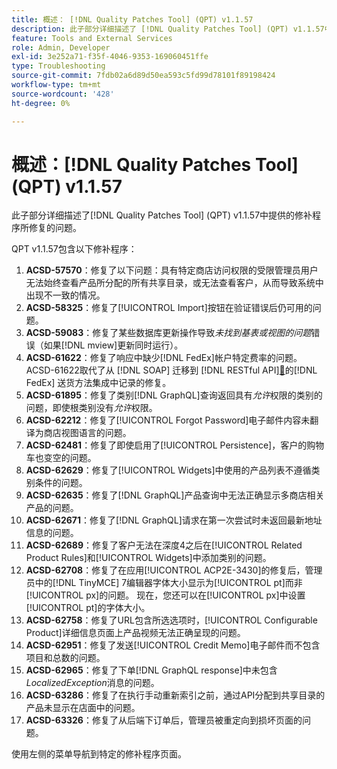 ```yaml
---
title: 概述： [!DNL Quality Patches Tool] (QPT) v1.1.57
description: 此子部分详细描述了 [!DNL Quality Patches Tool] (QPT) v1.1.57中提供的修补程序所修复的问题。
feature: Tools and External Services
role: Admin, Developer
exl-id: 3e252a71-f35f-4046-9353-169060451ffe
type: Troubleshooting
source-git-commit: 7fdb02a6d89d50ea593c5fd99d78101f89198424
workflow-type: tm+mt
source-wordcount: '428'
ht-degree: 0%

---
```


# 概述：[!DNL Quality Patches Tool] (QPT) v1.1.57

此子部分详细描述了[!DNL Quality Patches Tool] (QPT) v1.1.57中提供的修补程序所修复的问题。

QPT v1.1.57包含以下修补程序：

1. **ACSD-57570**：修复了以下问题：具有特定商店访问权限的受限管理员用户无法始终查看产品所分配的所有共享目录，或无法查看客户，从而导致系统中出现不一致的情况。
1. **ACSD-58325**：修复了[!UICONTROL Import]按钮在验证错误后仍可用的问题。
1. **ACSD-59083**：修复了某些数据库更新操作导致&#x200B;_未找到基表或视图的问题_&#x200B;错误（如果[!DNL mview]更新同时运行）。
1. **ACSD-61622**：修复了响应中缺少[!DNL FedEx]帐户特定费率的问题。 ACSD-61622取代了从 [!DNL SOAP] 迁移到 [!DNL RESTful API][&#128279;](https://experienceleague.adobe.com/zh-hans/docs/commerce-knowledge-base/kb/troubleshooting/known-issues-patches-attached/fedex-shipping-method-integration-migration-soap-restful-api)的[!DNL FedEx] 送货方法集成中记录的修复。
1. **ACSD-61895**：修复了类别[!DNL GraphQL]查询返回具有&#x200B;*允许*&#x200B;权限的类别的问题，即使根类别没有&#x200B;*允许*&#x200B;权限。
1. **ACSD-62212**：修复了[!UICONTROL Forgot Password]电子邮件内容未翻译为商店视图语言的问题。
1. **ACSD-62481**：修复了即使启用了[!UICONTROL Persistence]，客户的购物车也变空的问题。
1. **ACSD-62629**：修复了[!UICONTROL Widgets]中使用的产品列表不遵循类别条件的问题。
1. **ACSD-62635**：修复了[!DNL GraphQL]产品查询中无法正确显示多商店相关产品的问题。
1. **ACSD-62671**：修复了[!DNL GraphQL]请求在第一次尝试时未返回最新地址信息的问题。
1. **ACSD-62689**：修复了客户无法在深度4之后在[!UICONTROL Related Product Rules]和[!UICONTROL Widgets]中添加类别的问题。
1. **ACSD-62708**：修复了在应用[!UICONTROL ACP2E-3430]的修复后，管理员中的[!DNL TinyMCE] 7编辑器字体大小显示为[!UICONTROL pt]而非[!UICONTROL px]的问题。 现在，您还可以在[!UICONTROL px]中设置[!UICONTROL pt]的字体大小。
1. **ACSD-62758**：修复了URL包含所选选项时，[!UICONTROL Configurable Product]详细信息页面上产品视频无法正确呈现的问题。
1. **ACSD-62951**：修复了发送[!UICONTROL Credit Memo]电子邮件而不包含项目和总数的问题。
1. **ACSD-62965**：修复了下单[!DNL GraphQL response]中未包含&#x200B;*LocalizedException*&#x200B;消息的问题。
1. **ACSD-63286**：修复了在执行手动重新索引之前，通过API分配到共享目录的产品未显示在店面中的问题。
1. **ACSD-63326**：修复了从后端下订单后，管理员被重定向到损坏页面的问题。


使用左侧的菜单导航到特定的修补程序页面。
